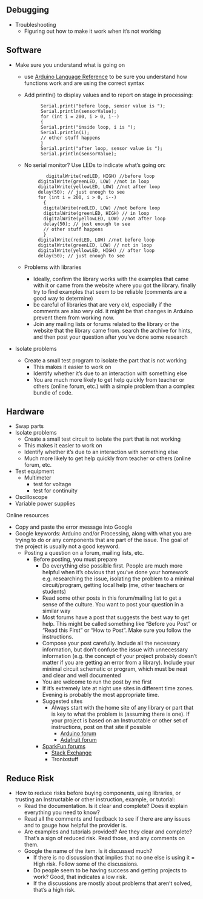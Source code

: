 ## Debugging
   - Troubleshooting
     - Figuring out how to make it work when it’s not working

## Software
  - Make sure you understand what is going on
    - use [Arduino Language Reference](https://www.arduino.cc/reference/en/) to be sure you understand how functions work and are using the correct syntax
    - Add println() to display values and to report on stage in processing:
    
				Serial.print("before loop, sensor value is ");
				Serial.println(sensorValue);
				for (int i = 200, i > 0, i--)
				{
				Serial.print("inside loop, i is ");
				Serial.println(i);
				// other stuff happens
				}
				Serial.print("after loop, sensor value is ");
				Serial.println(sensorValue);
        
     - No serial monitor? Use LEDs to indicate what’s going on:
           
                   digitalWrite(redLED, HIGH) //before loop
				digitalWrite(greenLED, LOW) //not in loop
				digitalWrite(yellowLED, LOW) //not after loop
				delay(50); // just enough to see
				for (int i = 200, i > 0, i--)
				  {
				  digitalWrite(redLED, LOW) //not before loop
				  digitalWrite(greenLED, HIGH) // in loop
				  digitalWrite(yellowLED, LOW) //not after loop
				  delay(50); // just enough to see
				  // other stuff happens
				  }
				digitalWrite(redLED, LOW) //not before loop
				digitalWrite(greenLED, LOW) // not in loop
				digitalWrite(yellowLED, HIGH) // after loop
				delay(50); // just enough to see
        
	- Problems with libraries
	  - Ideally, confirm the library works with the examples that came with it or came from the website where you got the library. finally try to find examples that seem to be reliable (comments are a good way to determine)
	  - be careful of libraries that are very old, especially if the comments are also very old. it might be that changes in Arduino prevent them from working now.
	  - Join any mailing lists or forums related to the library or the website that the library came from. search the archive for hints, and then post your question after you’ve done some research

- Isolate problems
  - Create a small test program to isolate the part that is not working
    - This makes it easier to work on
    - Identify whether it’s due to an interaction with something else
    - You are much more likely to get help quickly from teacher or others (online forum, etc.) with a simple problem than a complex bundle of code.


 ## Hardware
 - Swap parts
 - Isolate problems
   - Create a small test circuit to isolate the part that is not working
   - This makes it easier to work on
   - Identify whether it’s due to an interaction with something else
   - Much more likely to get help quickly from teacher or others (online forum, etc.
  - Test equipment
    - Multimeter
      - test for voltage
      - test for continuity
   - Oscilloscope
   - Variable power supplies

Online resources
 - Copy and paste the error message into Google
 - Google keywords: Arduino and/or Processing, along with what you are trying to do or any components that are part of the issue. The goal of the project is usually not a good keyword.
   - Posting a question on a forum, mailing lists, etc.
     - Before posting, you must prepare
       - Do everything else possible first. People are much more helpful when it’s obvious that you’ve done your homework e.g. researching the issue, isolating the problem to a minimal circuit/program, getting local help (me, other teachers or students)
       - Read some other posts in this forum/mailing list to get a sense of the culture. You want to post your question in a similar way
       - Most forums have a post that suggests the best way to get help. This might be called something like “Before you Post” or “Read this First” or “How to Post”. Make sure you follow the instructions.
       - Compose your post carefully. Include all the necessary information, but don’t confuse the issue with unnecessary information (e.g. the concept of your project probably doesn’t matter if you are getting an error from a library). Include your minimal circuit schematic or program, which must be neat and clear and well documented
       - You are welcome to run the post by me first
       - If it’s extremely late at night use sites in different time zones. Evening is probably the most appropriate time.
       - Suggested sites
         - Always start with the home site of any library or part that is key to what the problem is (assuming there is one). If your project is based on an Instructable or other set of instructions, post on that site if possible
           - [Arduino forum](https://forum.arduino.cc/)
           - [Adafruit forum](https://forums.adafruit.com/)
	   - [SparkFun forums](https://forum.sparkfun.com/)
           - [Stack Exchange](https://stackexchange.com/)
           - Tronixstuff

## Reduce Risk
- How to reduce risks before buying components, using libraries, or trusting an Instructable or other instruction, example, or tutorial:
  - Read the documentation. Is it clear and complete? Does it explain everything you need to know?
  - Read all the comments and feedback to see if there are any issues and to gauge how helpful the provider is. 
  - Are examples and tutorials provided? Are they clear and complete? That’s a sign of reduced risk. Read those, and any comments on them.
  - Google the name of the item. Is it discussed much? 
    - If there is no discussion that implies that no one else is using it = High risk. Follow some of the discussions. 
    - Do people seem to be having success and getting projects to work? Good, that indicates a low risk. 
    - If the discussions are mostly about problems that aren’t solved, that’s a high risk.







